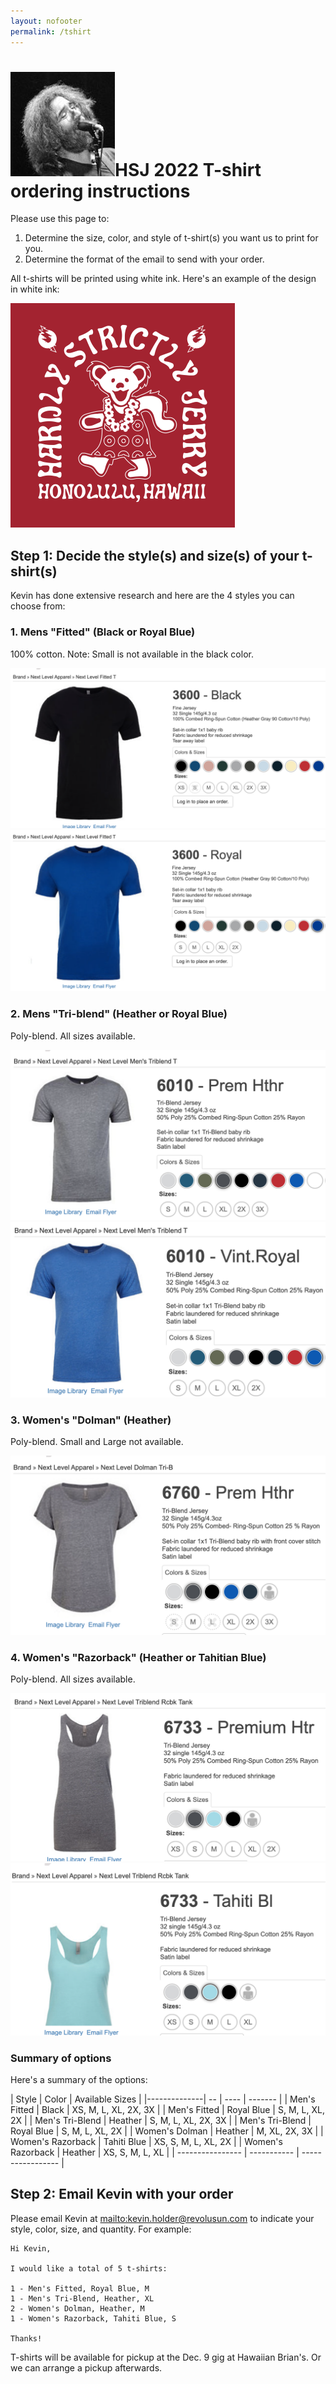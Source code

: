 ```yaml
---
layout: nofooter
permalink: /tshirt
---
```

<h1><img class="ui avatar image" src="/images/jerryavatar.jpg">HSJ 2022 T-shirt ordering instructions</h1>

Please use this page to:

1. Determine the size, color, and style of t-shirt(s) you want us to print for you.
2. Determine the format of the email to send with your order.

All t-shirts will be printed using white ink.  Here's an example of the design in white ink:

<img class="ui centered fluid image" src="/images/logo/tshirt-design.png">

## Step 1: Decide the style(s) and size(s) of your t-shirt(s)

Kevin has done extensive research and here are the 4 styles you can choose from:

### 1. Mens "Fitted" (Black or Royal Blue)

100% cotton. Note: Small is not available in the black color.

<img class="ui centered fluid image" src="/images/tshirts/3600-black.png">
<img class="ui centered fluid image" src="/images/tshirts/3600-royal-blue.png">

### 2. Mens "Tri-blend" (Heather or Royal Blue)

Poly-blend. All sizes available.

<img class="ui centered fluid image" src="/images/tshirts/6010-heather.png">
<img class="ui centered fluid image" src="/images/tshirts/6010-royal-blue.png">

### 3. Women's "Dolman" (Heather)

Poly-blend. Small and Large not available.

<img class="ui centered fluid image" src="/images/tshirts/6760-heather.png">

### 4. Women's "Razorback"  (Heather or Tahitian Blue)

Poly-blend. All sizes available.

<img class="ui centered fluid image" src="/images/tshirts/6733-heather.png">
<img class="ui centered fluid image" src="/images/tshirts/6733-tahiti-blue.png">

### Summary of options

Here's a summary of the options:

| Style        | Color | Available Sizes |
|--------------| -- | ---- | -------  |
| Men's Fitted | Black | XS, M, L, XL, 2X, 3X | 
| Men's Fitted | Royal Blue | S, M, L, XL, 2X | 
| Men's Tri-Blend | Heather | S, M, L, XL, 2X, 3X | 
| Men's Tri-Blend | Royal Blue | S, M, L, XL, 2X | 
| Women's Dolman | Heather | M, XL, 2X, 3X | 
| Women's Razorback | Tahiti Blue | XS, S, M, L, XL, 2X | 
| Women's Razorback | Heather | XS, S, M, L, XL |
| ----------------  | ----------- | ----------------- |

## Step 2: Email Kevin with your order

Please email Kevin at <mailto:kevin.holder@revolusun.com> to indicate your style, color, size, and quantity.  For example:

```
Hi Kevin,

I would like a total of 5 t-shirts:

1 - Men's Fitted, Royal Blue, M
1 - Men's Tri-Blend, Heather, XL
2 - Women's Dolman, Heather, M
1 - Women's Razorback, Tahiti Blue, S 

Thanks!
```

T-shirts will be available for pickup at the Dec. 9 gig at Hawaiian Brian's. Or we can arrange a pickup afterwards. 

